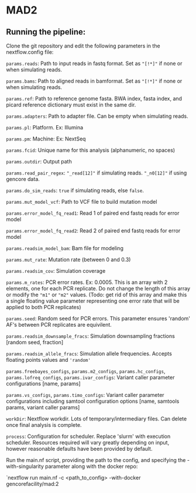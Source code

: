 # MAD2

## Running the pipeline:
Clone the git repository and edit the following parameters in the nextflow.config file:

`params.reads`: Path to input reads in fastq format. Set as `"[!*]"` if none or when simulating reads. 

`params.bams`: Path to aligned reads in bamformat. Set as `"[!*]"` if none or when simulating reads. 

`params.ref`: Path to reference genome fasta. BWA index, fasta index, and picard reference dictionary must exist in the same dir.

`params.adapters`: Path to adapter file. Can be empty when simulating reads. 

`params.pl`: Platform. Ex: Illumina

`params.pm`: Machine: Ex: NextSeq

`params.fcid`: Unique name for this analysis (alphanumeric, no spaces)

`params.outdir`: Output path

`params.read_pair_regex`: `"_read[12]"` if simulating reads. `"_n0[12]"` if using gencore data.

`params.do_sim_reads`: `true` if simulating reads, else `false`. 

`params.mut_model_vcf`: Path to VCF file to build mutation model

`params.error_model_fq_read1`: Read 1 of paired end fastq reads for error model

`params.error_model_fq_read2`: Read 2 of paired end fastq reads for error model

`params.readsim_model_bam`: Bam file for modeling

`params.mut_rate`: Mutation rate (between 0 and 0.3)

`params.readsim_cov`: Simulation coverage

`params.m_rates`: PCR error rates. Ex: 0.0005. This is an array with 2 elements, one for each PCR replicate. Do not change the length of this array or modify the `"m1"` or `"m2"` values. (Todo: get rid of this array and make this a single floating value parameter representing one error rate that will be applied to both PCR replicates)

`params.seed`: Random seed for PCR errors. This parameter ensures 'random' AF's between PCR replicates are equivilent. 

`params.readsim_downsample_fracs`: Simulation downsampling fractions [random seed, fraction]

`params.readsim_allele_fracs`: Simulation allele frequencies. Accepts floating points values and `'random'`

`params.freebayes_configs`, `params.m2_configs`, `params.hc_configs`, `params.lofreq_configs`, `params.ivar_configs`: Variant caller parameter configurations [name, params]

`params.vs_configs`, `params.timo_configs`: Variant caller parameter configurations including samtool configuration options [name, samtools params, variant caller params]

`workDir`: Nextflow workdir. Lots of temporary/intermediary files. Can delete once final analysis is complete. 

`process`: Configuration for scheduler. Replace 'slurm' with execution scheduler. Resources required will vary greatly depending on input, however reasonable defaults have been provided by default. 

Run the main.nf script, providing the path to the config, and specifying the -with-singularity parameter along with the docker repo:

`nextflow run main.nf -c <path_to_config> -with-docker gencorefacility/mad:2
